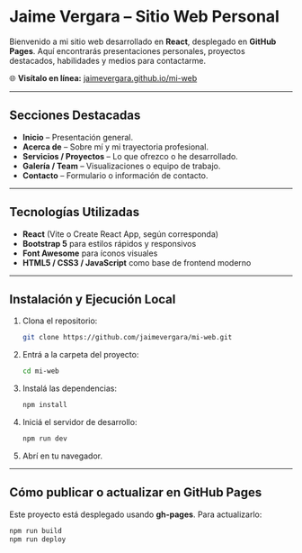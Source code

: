#  Jaime Vergara – Sitio Web Personal

Bienvenido a mi sitio web desarrollado en **React**, desplegado en **GitHub Pages**. Aquí encontrarás presentaciones personales, proyectos destacados, habilidades y medios para contactarme.

🌐 **Visítalo en línea:** [jaimevergara.github.io/mi-web](https://jaimevergara.github.io/mi-web/)

---

##  Secciones Destacadas

- **Inicio** – Presentación general.
- **Acerca de** – Sobre mí y mi trayectoria profesional.
- **Servicios / Proyectos** – Lo que ofrezco o he desarrollado.
- **Galería / Team** – Visualizaciones o equipo de trabajo.
- **Contacto** – Formulario o información de contacto.

---

##  Tecnologías Utilizadas

- **React** (Vite o Create React App, según corresponda)  
- **Bootstrap 5** para estilos rápidos y responsivos  
- **Font Awesome** para íconos visuales  
- **HTML5 / CSS3 / JavaScript** como base de frontend moderno

---

##  Instalación y Ejecución Local

1. Clona el repositorio:
   ```bash
   git clone https://github.com/jaimevergara/mi-web.git
   ```
2. Entrá a la carpeta del proyecto:
    ```bash
    cd mi-web
    ```
3. Instalá las dependencias:
    ```bash
    npm install
    ```
4. Iniciá el servidor de desarrollo:
    ```bash
    npm run dev
    ```
5. Abrí en tu navegador.

---

##  Cómo publicar o actualizar en GitHub Pages

Este proyecto está desplegado usando **gh-pages**. Para actualizarlo:

```bash
npm run build
npm run deploy

